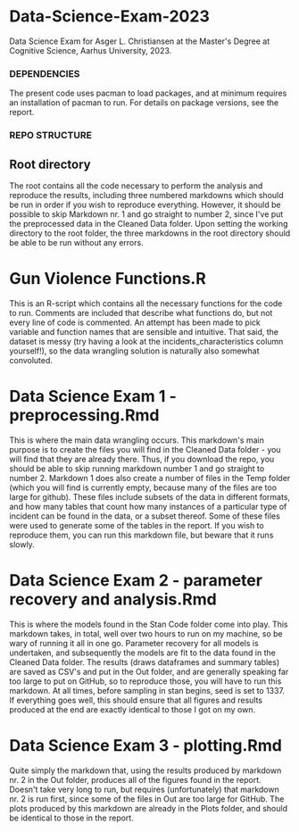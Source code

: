 # Data-Science-Exam-2023
Data Science Exam for Asger L. Christiansen at the Master's Degree at Cognitive Science, Aarhus University, 2023.
### DEPENDENCIES
The present code uses pacman to load packages, and at minimum requires an installation of pacman to run. For details on package versions, see the report.

### REPO STRUCTURE

## Root directory
The root contains all the code necessary to perform the analysis and reproduce the results, including three numbered markdowns which should be run in order if you wish to reproduce everything. However, it should be possible to skip Markdown nr. 1 and go straight to number 2, since I've put the preprocessed data in the Cleaned Data folder.
Upon setting the working directory to the root folder, the three markdowns in the root directory should be able to be run without any errors.

# Gun Violence Functions.R
This is an R-script which contains all the necessary functions for the code to run. Comments are included that describe what functions do, but not every line of code is commented. An attempt has been made to pick variable and function names that are sensible and intuitive. That said, the dataset is messy (try having a look at the incidents_characteristics column yourself!), so the data wrangling solution is naturally also somewhat convoluted.

# Data Science Exam 1 - preprocessing.Rmd
This is where the main data wrangling occurs. This markdown's main purpose is to create the files you will find in the Cleaned Data folder - you will find that they are already there. Thus, if you download the repo, you should be able to skip running markdown number 1 and go straight to number 2.
Markdown 1 does also create a number of files in the Temp folder (which you will find is currently empty, because many of the files are too large for github). These files include subsets of the data in different formats, and how many tables that count how many instances of a particular type of incident can be found in the data, or a subset thereof. Some of these files were used to generate some of the tables in the report. If you wish to reproduce them, you can run this markdown file, but beware that it runs slowly.

# Data Science Exam 2 - parameter recovery and analysis.Rmd
This is where the models found in the Stan Code folder come into play. This markdown takes, in total, well over two hours to run on my machine, so be wary of running it all in one go.
Parameter recovery for all models is undertaken, and subsequently the models are fit to the data found in the Cleaned Data folder. The results (draws dataframes and summary tables) are saved as CSV's and put in the Out folder, and are generally speaking far too large to put on GitHub, so to reproduce those, you will have to run this markdown.
At all times, before sampling in stan begins, seed is set to 1337. If everything goes well, this should ensure that all figures and results produced at the end are exactly identical to those I got on my own.

# Data Science Exam 3 - plotting.Rmd
Quite simply the markdown that, using the results produced by markdown nr. 2 in the Out folder, produces all of the figures found in the report. Doesn't take very long to run, but requires (unfortunately) that markdown nr. 2 is run first, since some of the files in Out are too large for GitHub.
The plots produced by this markdown are already in the Plots folder, and should be identical to those in the report.
